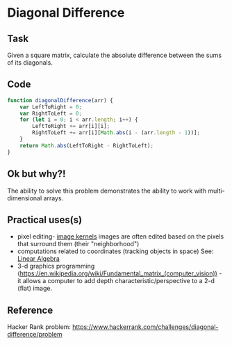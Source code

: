 # Diagonal Difference

## Task
Given a square matrix, calculate the absolute difference between the sums of its diagonals. 

## Code

```js
function diagonalDifference(arr) {
    var LeftToRight = 0;
    var RightToLeft = 0;
    for (let i = 0; i < arr.length; i++) {
        LeftToRight += arr[i][i];
        RightToLeft += arr[i][Math.abs(i - (arr.length - 1))];
    }
    return Math.abs(LeftToRight - RightToLeft);
}
```
## Ok but why?!

The ability to solve this problem demonstrates the ability to work with multi-dimensional arrays. 

## Practical uses(s)
- pixel editing- [image kernels](http://setosa.io/ev/image-kernels/) images are often edited based on the pixels that surround them (their "neighborhood")
- computations related to coordinates (tracking objects in space) See: [Linear Algebra](https://en.wikipedia.org/wiki/Linear_algebra)
- 3-d graphics programming (https://en.wikipedia.org/wiki/Fundamental_matrix_(computer_vision)) - it allows a computer to add depth characteristic/perspective to a 2-d (flat) image. 


## Reference
Hacker Rank problem: https://www.hackerrank.com/challenges/diagonal-difference/problem
